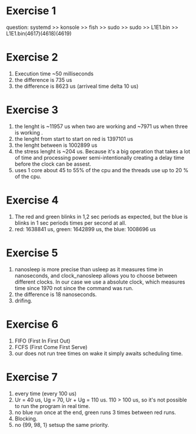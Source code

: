 # Exercise 1
question:
systemd >> konsole >> fish >> sudo >> sudo >> L1E1.bin >> L1E1.bin(4617)(4618)(4619)

# Exercise 2
1. Execution time ~50 milliseconds
2. the difference is 735 us
3. the difference is 8623 us (arriveal time delta 10 us)

# Exercise 3
1. the lenght is ~11957 us when two are working and ~7971 us when three is working .
2. the lenght from start to start on red is 1397101 us
3. the lenght between is 1002899 us
4. the stress lenght is ~204 us. Because it's a big operation that takes a lot of time and processing power semi-intentionally creating a delay time before the clock can be assest.
5. uses 1 core about 45 to 55% of the cpu and the threads use up to 20 % of the cpu.

# Exercise 4
1) The red and green blinks in 1,2 sec periods as expected, but the blue is blinks in 1 sec periods times per second at all.
2) red: 1638841 us, green: 1642899 us, the blue: 1008696 us

# Exercise 5 
1. nanosleep is more precise than usleep as it measures time in nanoseconds, and clock_nanosleep allows you to choose between different clocks. In our case we use a absolute clock, which measures time since 1970 not since the command was run.
2. the difference is 18 nanoseconds.
3. drifing.

# Exercise 6
1. FIFO (First In First Out)
2. FCFS (First Come First Serve)
3. our does not run tree times on wake it simply awaits scheduling time.

# Exercise 7
1. every time (every 100 us)
2. Ur = 40 us, Ug = 70, Ur + Ug = 110 us. 110 > 100 us, so it's not possible to run the program in real time.
3. no blue run once at the end, green runs 3 times between red runs.
4. Blocking.
5. no {99, 98, 1} setsup the same priority.
